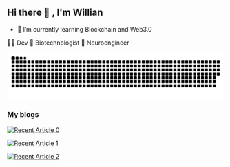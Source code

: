 
## Hi there 👋 , I'm Willian


- 🌱 I’m currently learning Blockchain and Web3.0



👨‍💻 Dev
🦠 Biotechnologist 
🧠 Neuroengineer


<picture>
  <source media="(prefers-color-scheme: dark)" srcset="https://raw.githubusercontent.com/will-bc/will-bc/output/github-contribution-grid-snake-dark.svg">
  <source media="(prefers-color-scheme: light)" srcset="https://raw.githubusercontent.com/will-bc/will-bc/output/github-contribution-grid-snake.svg">
  <img alt="github contribution grid snake animation" src="https://raw.githubusercontent.com/will-bc/will-bc/output/github-contribution-grid-snake.svg">
  </picture>
  
  ### My blogs
  
  <a target="_blank" href="https://github-readme-medium-recent-article.vercel.app/medium/@willianbarelacosta/0"><img src="https://github-readme-medium-recent-article.vercel.app/medium/@willianbarelacosta/0" alt="Recent Article 0">
  
  <a target="_blank" href="https://github-readme-medium-recent-article.vercel.app/medium/@willianbarelacosta/1"><img src="https://github-readme-medium-recent-article.vercel.app/medium/@willianbarelacosta/1" alt="Recent Article 1">
    
  <a target="_blank" href="https://github-readme-medium-recent-article.vercel.app/medium/@willianbarelacosta/2"><img src="https://github-readme-medium-recent-article.vercel.app/medium/@willianbarelacosta/2" alt="Recent Article 2">




 
